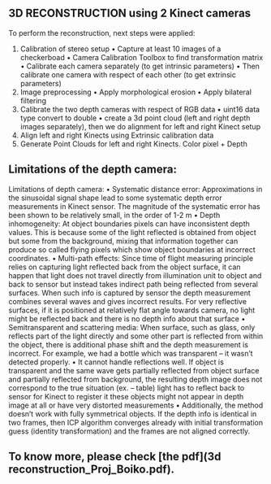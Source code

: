 ## 3D RECONSTRUCTION using 2 Kinect cameras

To perform the reconstruction, next steps were applied:
1. Calibration of stereo setup
  • Capture at least 10 images of a checkerboad
  • Camera Calibration Toolbox to find transformation matrix
  • Calibrate each camera separately (to get intrinsic parameters)
  • Then calibrate one camera with respect of each other (to get extrinsic parameters)
   <src href="https://prnt.sc/qy7d3i" align ="middle">
2. Image preprocessing
  • Apply morphological erosion
  • Apply bilateral filtering
3. Calibrate the two depth cameras with respect of RGB data
  • uint16 data type convert to double
  • сreate a 3d point cloud (left and right depth images separately), then we do alignment for left and right Kinect setup
4. Align left and right Kinects using Extrinsic calibration data
5. Generate Point Clouds for left and right Kinects. Color pixel + Depth
   <src href="https://prnt.sc/qy7ez2" align ="middle">


## Limitations of the depth camera:

Limitations of depth camera:
• Systematic distance error: Approximations in the sinusoidal signal shape lead to some systematic depth error measurements in Kinect sensor. The magnitude of the systematic error has been shown to be relatively small, in the order of 1-2 m
• Depth inhomogeneity: At object boundaries pixels can have inconsistent depth values. This is because some of the light reflected is obtained from object but some from the background, mixing that information together can produce so called flying pixels which show object boundaries at incorrect coordinates.
• Multi-path effects: Since time of flight measuring principle relies on capturing light reflected back from the object surface, it can happen that light does not travel directly from illumination unit to object and back to sensor but instead takes indirect path being reflected from several surfaces. When such info is captured by sensor the depth measurement combines several waves and gives incorrect results. For very reflective surfaces, if it is positioned at relatively flat angle towards camera, no light might be reflected back and there is no depth info about that surface
• Semitransparent and scattering media: When surface, such as glass, only reflects part of the light directly and some other part is reflected from within the object, there is additional phase shift and the depth measurement is incorrect. For example, we had a bottle which was transparent – it wasn’t detected properly.
• It cannot handle reflections well. If object is transparent and the same wave gets partially reflected from object surface and partially reflected from background, the resulting depth image does not correspond to the true
situation (ex. – table) light has to reflect back to sensor for Kinect to register it these objects might not appear in depth image at all or have very distorted measurements
• Additionally, the method doesn’t work with fully symmetrical objects. If the depth info is identical in two frames, then ICP algorithm converges already with initial transformation guess (identity transformation) and the frames are not aligned correctly.

## To know more, please check [the pdf](3d reconstruction_Proj_Boiko.pdf).
